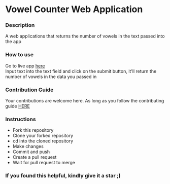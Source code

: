 # Vowel Counter Web Application

### **Description**

A web applications that returns the number of vowels in the text passed into the app

### **How to use**

Go to live app [here](https://many-vowels.netlify.app/) \
Input text into the text field and click on the submit button, it'll return the number of vowels in the data you passed in

### **Contribution Guide**

Your contributions are welcome here. As long as you follow the contributing guide [HERE](https://github.com/HarunaDev/Vowel-Counter/blob/main/CONTRIBUTING.md)

### **Instructions**

- Fork this repository
- Clone your forked repository
- cd into the cloned repository
- Make changes
- Commit and push
- Create a pull request
- Wait for pull request to merge

### **If you found this helpful, kindly give it a star ;)**
